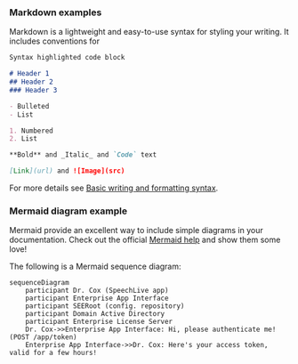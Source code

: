 ### Markdown examples

Markdown is a lightweight and easy-to-use syntax for styling your writing. It includes conventions for

```markdown
Syntax highlighted code block

# Header 1
## Header 2
### Header 3

- Bulleted
- List

1. Numbered
2. List

**Bold** and _Italic_ and `Code` text

[Link](url) and ![Image](src)
```

For more details see [Basic writing and formatting syntax](https://docs.github.com/en/github/writing-on-github/getting-started-with-writing-and-formatting-on-github/basic-writing-and-formatting-syntax).

### Mermaid diagram example
Mermaid provide an excellent way to include simple diagrams in your documentation. Check out the official [Mermaid help](https://mermaid-js.github.io/mermaid/#/) and show them some love!


The following is a Mermaid sequence diagram:
```mermaid
sequenceDiagram
    participant Dr. Cox (SpeechLive app)
    participant Enterprise App Interface
    participant SEERoot (config. repository)
    participant Domain Active Directory
    participant Enterprise License Server
    Dr. Cox->>Enterprise App Interface: Hi, please authenticate me! (POST /app/token)
    Enterprise App Interface->>Dr. Cox: Here's your access token, valid for a few hours!
```
